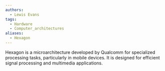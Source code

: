 ```yaml
---
authors: 
  - Lewis Evans
tags:
  - Hardware
  - Computer_architectures
aliases:
  - Hexagon
---
```

Hexagon is a microarchitecture developed by Qualcomm for specialized processing tasks, particularly in mobile devices. It is designed for efficient signal processing and multimedia applications.